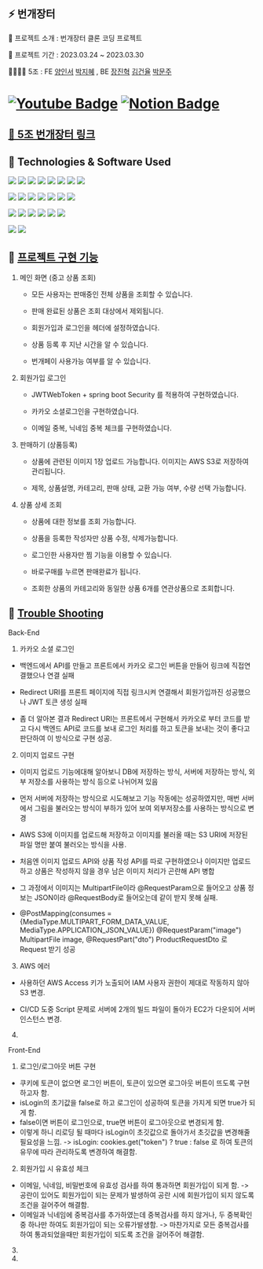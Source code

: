 ##   ⚡ 번개장터

📝 프로젝트 소개 : 번개장터 클론 코딩 프로젝트

📅 프로젝트 기간 : 2023.03.24 ~ 2023.03.30

👨‍👩‍👧‍👦  5조 : FE [양인서](https://github.com/1nxeo) [박지혜](https://github.com/wisdom1104) , BE [장진혁](https://github.com/jangjh45) [김건율](https://github.com/ChoonB) [박문주](https://github.com/parkmj4312)

# [![Youtube Badge](https://img.shields.io/badge/Youtube-ff0000?style=flat-round&logo=youtube&link=https://www.youtube.com/watch?v=F8oTl1pr3Sw)](https://www.youtube.com/watch?v=F8oTl1pr3Sw)   [![Notion Badge](https://img.shields.io/badge/Notion-000000.svg?&style=flat-round&logo=notion&link=https://1nxeo.notion.site/1nxeo/5-f98df340feb84a709bb63b666bd85a26)](https://1nxeo.notion.site/1nxeo/5-f98df340feb84a709bb63b666bd85a26)

## [💸 5조 번개장터 링크](http://clone-thunder-market.s3-website.ap-northeast-2.amazonaws.com/)

## 🔧 Technologies & Software Used

<img src="https://img.shields.io/badge/Java-007396?style=flat-round&logo=OpenJDK&logoColor=white"/>  <img src="https://img.shields.io/badge/Spring-6DB33F?style=flat-round&logo=spring&logoColor=white"/>  <img src="https://img.shields.io/badge/SpringSecurity-6DB33F?style=flat-round&logo=SpringSecurity&logoColor=white"/>  <img src="https://img.shields.io/badge/SpringBoot-6DB33F?style=flat-round&logo=springboot&logoColor=white"/>  <img src="https://img.shields.io/badge/javascript-F7DF1E?style=flat-round&logo=javascript&logoColor=black">  <img src="https://img.shields.io/badge/React-61DAFB?style=flat-round&logo=react&logoColor=white"/>  <img src="https://img.shields.io/badge/Redux-764ABC?style=flat-round&logo=redux&logoColor=white"/>  <img src="https://img.shields.io/badge/Axios-5A29E4?style=flat-round&logo=axios&logoColor=white"/>


<img src="https://img.shields.io/badge/git-F05032?style=flat-round&logo=git&logoColor=white"/>  <img src="https://img.shields.io/badge/github-181717?style=flat-round&logo=github&logoColor=white"/> <img src="https://img.shields.io/badge/githubactions-2088FF?style=flat-round&logo=githubactions&logoColor=white"/>  <img src="https://img.shields.io/badge/JSON Web Token-000000?style=flat-round&logo=JSON Web Tokens&logoColor=white"/>  <img src="https://img.shields.io/badge/Gradle-02303A?style=flat-round&logo=Gradle&logoColor=white"/>  <img src="https://img.shields.io/badge/IntelliJIDEA-000000?style=flat-round&logo=IntelliJIDEA&logoColor=white"/>  <img src="https://img.shields.io/badge/Visual Studio Code-007ACC?style=flat&logo=Visual Studio Code&logoColor=white" />

<img src="https://img.shields.io/badge/AmazonS3-569A31?style=flat-round&logo=AmazonS3&logoColor=white"/>  <img src="https://img.shields.io/badge/AmazonEC2-FF9900?style=flat-round&logo=AmazonEC2&logoColor=white"/>  <img src="https://img.shields.io/badge/AmazonRDS-527FFF?style=flat-round&logo=AmazonRDS&logoColor=white"/>  <img src="https://img.shields.io/badge/MySQL-4479A1?style=flat-round&logo=MySQL&logoColor=white"/>  <img src="https://img.shields.io/badge/Ubuntu-E95420?style=flat-round&logo=Ubuntu&logoColor=white"/>  <img src="https://img.shields.io/badge/Postman-FF6C37?style=flat-round&logo=Postman&logoColor=white"/> 

 <img src="https://img.shields.io/badge/Notion-000000?style=flat-round&logo=Notion&logoColor=white"/> <img src="https://img.shields.io/badge/Slack-4A154B?style=flat-round&logo=slack&logoColor=white"/>

## 🔑 [프로젝트 구현 기능](http://clone-thunder-market.s3-website.ap-northeast-2.amazonaws.com/) 

1. 메인 화면 (중고 상품 조회) 
  
   * 모든 사용자는 판매중인 전체 상품을 조회할 수 있습니다.
   
   * 판매 완료된 상품은 조회 대상에서 제외됩니다.
 
   * 회원가입과 로그인을 헤더에 설정하였습니다.
   
   * 상품 등록 후 지난 시간을 알 수 있습니다.
   
   * 번개페이 사용가능 여부를 알 수 있습니다.

2. 회원가입 로그인 

   * JWTWebToken + spring boot Security 를 적용하여 구현하였습니다.
   
   * 카카오 소셜로그인을 구현하였습니다.
   
   * 이메일 중복, 닉네임 중복 체크를 구현하였습니다.

3. 판매하기 (상품등록)

   * 상품에 관련된 이미지 1장 업로드 가능합니다. 이미지는 AWS S3로 저장하여 관리됩니다.
    
   * 제목, 상품설명, 카테고리, 판매 상태, 교환 가능 여부, 수량 선택 가능합니다.

4. 상품 상세 조회

   * 상품에 대한 정보를 조회 가능합니다.
    
   * 상품을 등록한 작성자만 상품 수정, 삭제가능합니다.
    
   * 로그인한 사용자만 찜 기능을 이용할 수 있습니다.
    
   * 바로구매를 누르면 판매완료가 됩니다. 
    
   * 조회한 상품의 카테고리와 동일한 상품 6개를 연관상품으로 조회합니다.


## 🏀 [Trouble Shooting](https://1nxeo.notion.site/1nxeo/5-f98df340feb84a709bb63b666bd85a26)

   Back-End
   1. 카카오 소셜 로그인
   * 백엔드에서 API를 만들고 프론트에서 카카오 로그인 버튼을 만들어 링크에 직접연결했으나 연결 실패
   
   * Redirect URI를 프론트 페이지에 직접 링크시켜 연결해서 회원가입까진 성공했으나 JWT 토큰 생성 실패
   
   * 좀 더 알아본 결과 Redirect URI는 프론트에서 구현해서 카카오로 부터 코드를 받고 다시 백엔드 API로 코드를 보내
   로그인 처리를 하고 토큰을 보내는 것이 좋다고 판단하여 이 방식으로 구현 성공.
   
   2. 이미지 업로드 구현
   * 이미지 업로드 기능에대해 알아보니 DB에 저장하는 방식, 서버에 저장하는 방식, 외부 저장소를 사용하는 방식 등으로 나뉘어져 있음
   
   * 먼저 서버에 저장하는 방식으로 시도해보고 기능 작동에는 성공하였지만, 매번 서버에서 그림을 불러오는 방식이 부하가 있어 보여 외부저장소를 사용하는 방식으로 변경
   
   * AWS S3에 이미지를 업로드해 저장하고 이미지를 불러올 때는 S3 URI에 저장된 파일 명만 붙여 불러오는 방식을 사용.
   
   * 처음엔 이미지 업로드 API와 상품 작성 API를 따로 구현하였으나 이미지만 업로드하고 상품은 작성하지 않을 경우 남은 이미지 처리가 곤란해 API 병합
   
   * 그 과정에서 이미지는 MultipartFile이라 @RequestParam으로 들어오고 상품 정보는 JSON이라 @RequestBody로 들어오는데 같이 받지 못해 실패.
   
   * @PostMapping(consumes = {MediaType.MULTIPART_FORM_DATA_VALUE, MediaType.APPLICATION_JSON_VALUE})
   @RequestParam("image") MultipartFile image, @RequestPart("dto") ProductRequestDto 로 Request 받기 성공
   
   3. AWS 에러
   * 사용하던 AWS Access 키가 노출되어 IAM 사용자 권한이 제대로 작동하지 않아 S3 변경.
   
   * CI/CD 도중 Script 문제로 서버에 2개의 빌드 파일이 돌아가 EC2가 다운되어 서버 인스턴스 변경.
   
   4. 
  
   Front-End
  1. 로그인/로그아웃 버튼 구현
  * 쿠키에 토큰이 없으면 로그인 버튼이, 토큰이 있으면 로그아웃 버튼이 뜨도록 구현하고자 함.
  * isLogin의 초기값을 false로 하고 로그인이 성공하여 토큰을 가지게 되면 true가 되게 함.
  * false이면 버튼이 로그인으로, true면 버튼이 로그아웃으로 변경되게 함.
  * 이렇게 하니 리로딩 될 때마다 isLogin이 초깃값으로 돌아가서 초깃값을 변경해줄 필요성을 느낌.
   -> isLogin: cookies.get("token") ? true : false 로 하여 토큰의 유무에 따라 관리하도록 변경하여 해결함.
   
  2. 회원가입 시 유효성 체크
  * 이메일, 닉네임, 비밀번호에 유효성 검사를 하여 통과하면 회원가입이 되게 함.
   -> 공란이 있어도 회원가입이 되는 문제가 발생하여 공란 시에 회원가입이 되지 않도록 조건을 걸어주어 해결함.
  * 이메일과 닉네임에 중복검사를 추가하였는데 중복검사를 하지 않거나, 두 중복확인 중 하나만 하여도 회원가입이 되는 오류가발생함.
   -> 마찬가지로 모든 중복검사를 하여 통과되었을때만 회원가입이 되도록 조건을 걸어주어 해결함.
  3.
  4. 

